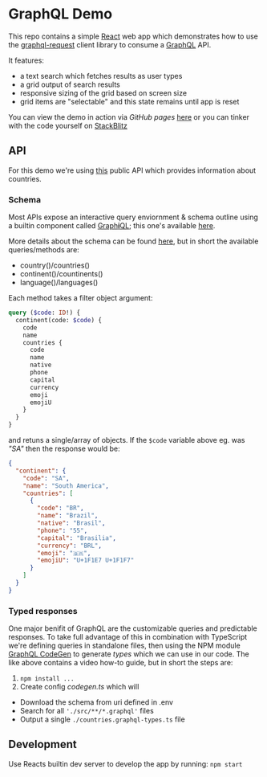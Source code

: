 # GraphQL Demo

This repo contains a simple [React](https://reactjs.org/docs/create-a-new-react-app.html) web app which demonstrates how to use the [graphql-request](https://github.com/prisma-labs/graphql-request) client library to consume a [GraphQL](https://graphql.org/) API.

It features:
 * a text search which fetches results as user types
 * a grid output of search results
 * responsive sizing of the grid based on screen size 
 * grid items are "selectable" and this state remains until app is reset

You can view the demo in action via _GitHub pages_ [here](https://plundell.github.io/graphql_demo/build/) or you can tinker with the code yourself on [StackBlitz](https://stackblitz.com/fork/github/plundell/graphql_demo/build/index.html)

## API
For this demo we're using [this](https://github.com/trevorblades/countries) public API which provides information about countries. 

### Schema
Most APIs expose an interactive query enviornment & schema outline using a builtin component called [Graph**i**QL](https://github.com/graphql/graphiql); this one's available [here](https://countries.trevorblades.com/). 

More details about the schema can be found [here](https://trevorblades.github.io/countries/queries/continent), but in short the available queries/methods are:
 * country()/countries()
 * continent()/countinents()
 * language()/languages()

Each method takes a filter object argument:
```graphql
query ($code: ID!) {
  continent(code: $code) {
    code
    name
    countries {
      code
      name
      native
      phone
      capital
      currency
      emoji
      emojiU
    }
  }
}
```
and retuns a single/array of objects. If the `$code` variable above eg. was _"SA"_ then the response would be:
```json
{
  "continent": {
    "code": "SA",
    "name": "South America",
    "countries": [
      {
        "code": "BR",
        "name": "Brazil",
        "native": "Brasil",
        "phone": "55",
        "capital": "Brasilia",
        "currency": "BRL",
        "emoji": "🇧🇷",
        "emojiU": "U+1F1E7 U+1F1F7"
      }
    ]
  }
}
```

### Typed responses
One major benifit of GraphQL are the customizable queries and predictable responses. To take full advantage of this in combination with TypeScript we're defining queries in standalone files, then using the NPM module [GraphQL CodeGen](https://the-guild.dev/graphql/codegen/plugins/typescript/typed-document-node) to generate _types_ which we can use in our code. The like above contains a video how-to guide, but in short the steps are:
 1. `npm install ...`
 2. Create config _codegen.ts_ which will
  * Download the schema from uri defined in .env
  * Search for all `'./src/**/*.graphql'` files
  * Output a single `./countries.graphql-types.ts` file


## Development
Use Reacts builtin dev server to develop the app by running: `npm start`